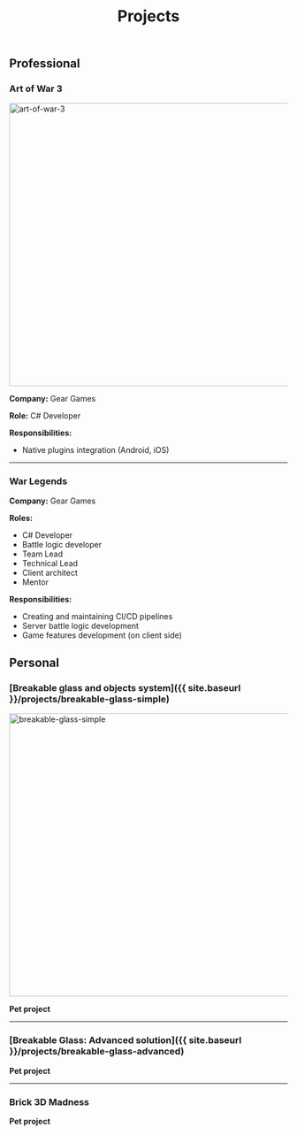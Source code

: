 ﻿---
layout: page
title: "Projects"
permalink: /projects
---


## Professional

### Art of War 3

<img alt="art-of-war-3" src="{{ '/images/art-of-war-3.jpg' | prepend: site.baseurl }}" width="512"/>

**Company:** Gear Games

**Role:** C# Developer

**Responsibilities:**
- Native plugins integration (Android, iOS)

---

### War Legends

**Company:** Gear Games

**Roles:**
- C# Developer
- Battle logic developer
- Team Lead
- Technical Lead
- Client architect
- Mentor

**Responsibilities:**
- Creating and maintaining CI/CD pipelines
- Server battle logic development
- Game features development (on client side)

## Personal

### [Breakable glass and objects system]({{ site.baseurl }}/projects/breakable-glass-simple)

<img alt="breakable-glass-simple" src="{{ '/images/breakable-glass-simple.jpg' | prepend: site.baseurl }}" width="512"/>

**Pet project**

---

### [Breakable Glass: Advanced solution]({{ site.baseurl }}/projects/breakable-glass-advanced)

**Pet project**

---

### Brick 3D Madness

**Pet project**

